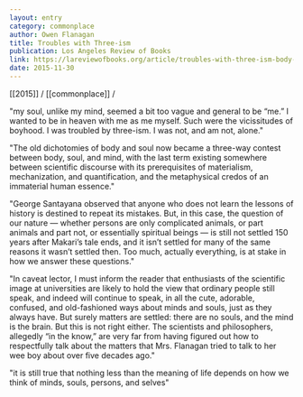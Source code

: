 ```yaml
---
layout: entry
category: commonplace
author: Owen Flanagan
title: Troubles with Three-ism
publication: Los Angeles Review of Books
link: https://lareviewofbooks.org/article/troubles-with-three-ism-body-mind-and-soul/
date: 2015-11-30
---
```


[[2015]] / [[commonplace]] / 

"my soul, unlike my mind, seemed a bit too vague and general to be “me.” I wanted to be in heaven with me as me myself. Such were the vicissitudes of boyhood. I was troubled by three-ism. I was not, and am not, alone."

"The old dichotomies of body and soul now became a three-way contest between body, soul, and mind, with the last term existing somewhere between scientific discourse with its prerequisites of materialism, mechanization, and quantification, and the metaphysical credos of an immaterial human essence."

"George Santayana observed that anyone who does not learn the lessons of history is destined to repeat its mistakes. But, in this case, the question of our nature — whether persons are only complicated animals, or part animals and part not, or essentially spiritual beings — is still not settled 150 years after Makari’s tale ends, and it isn’t settled for many of the same reasons it wasn’t settled then. Too much, actually everything, is at stake in how we answer these questions."

"In caveat lector, I must inform the reader that enthusiasts of the scientific image at universities are likely to hold the view that ordinary people still speak, and indeed will continue to speak, in all the cute, adorable, confused, and old-fashioned ways about minds and souls, just as they always have. But surely matters are settled: there are no souls, and the mind is the brain. But this is not right either. The scientists and philosophers, allegedly “in the know,” are very far from having figured out how to respectfully talk about the matters that Mrs. Flanagan tried to talk to her wee boy about over five decades ago."

"it is still true that nothing less than the meaning of life depends on how we think of minds, souls, persons, and selves"
